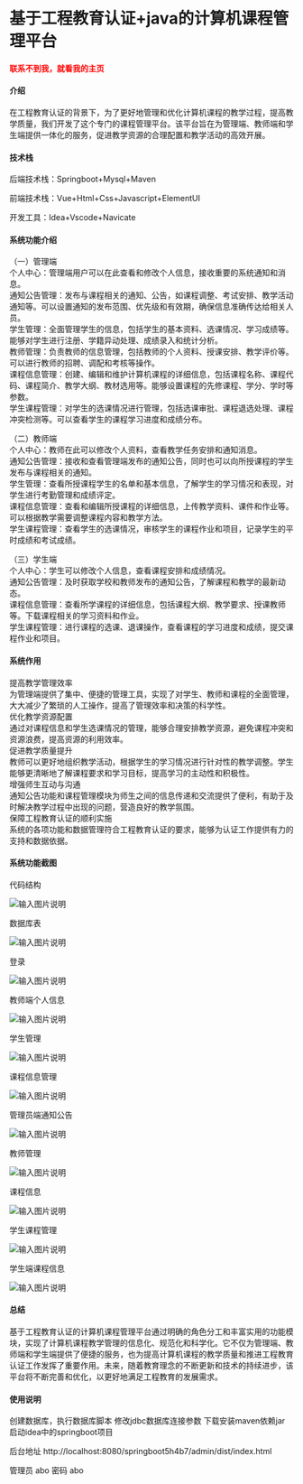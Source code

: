 # 基于工程教育认证+java的计算机课程管理平台

<h4 style='color:red'>联系不到我，就看我的主页 </h4> 
 
#### 介绍

在工程教育认证的背景下，为了更好地管理和优化计算机课程的教学过程，提高教学质量，我们开发了这个专门的课程管理平台。该平台旨在为管理端、教师端和学生端提供一体化的服务，促进教学资源的合理配置和教学活动的高效开展。

#### 技术栈

后端技术栈：Springboot+Mysql+Maven

前端技术栈：Vue+Html+Css+Javascript+ElementUI

开发工具：Idea+Vscode+Navicate

#### 系统功能介绍

（一）管理端   
个人中心：管理端用户可以在此查看和修改个人信息，接收重要的系统通知和消息。  
通知公告管理：发布与课程相关的通知、公告，如课程调整、考试安排、教学活动通知等。可以设置通知的发布范围、优先级和有效期，确保信息准确传达给相关人员。  
学生管理：全面管理学生的信息，包括学生的基本资料、选课情况、学习成绩等。能够对学生进行注册、学籍异动处理、成绩录入和统计分析。  
教师管理：负责教师的信息管理，包括教师的个人资料、授课安排、教学评价等。可以进行教师的招聘、调配和考核等操作。  
课程信息管理：创建、编辑和维护计算机课程的详细信息，包括课程名称、课程代码、课程简介、教学大纲、教材选用等。能够设置课程的先修课程、学分、学时等参数。  
学生课程管理：对学生的选课情况进行管理，包括选课审批、课程退选处理、课程冲突检测等。可以查看学生的课程学习进度和成绩分布。  

（二）教师端  
个人中心：教师在此可以修改个人资料，查看教学任务安排和通知消息。  
通知公告管理：接收和查看管理端发布的通知公告，同时也可以向所授课程的学生发布与课程相关的通知。  
学生管理：查看所授课程学生的名单和基本信息，了解学生的学习情况和表现，对学生进行考勤管理和成绩评定。  
课程信息管理：查看和编辑所授课程的详细信息，上传教学资料、课件和作业等。可以根据教学需要调整课程内容和教学方法。  
学生课程管理：查看学生的选课情况，审核学生的课程作业和项目，记录学生的平时成绩和考试成绩。 
 
（三）学生端  
个人中心：学生可以修改个人信息，查看课程安排和成绩情况。  
通知公告管理：及时获取学校和教师发布的通知公告，了解课程和教学的最新动态。  
课程信息管理：查看所学课程的详细信息，包括课程大纲、教学要求、授课教师等。下载课程相关的学习资料和作业。  
学生课程管理：进行课程的选课、退课操作，查看课程的学习进度和成绩，提交课程作业和项目。  
#### 系统作用

提高教学管理效率  
为管理端提供了集中、便捷的管理工具，实现了对学生、教师和课程的全面管理，大大减少了繁琐的人工操作，提高了管理效率和决策的科学性。  
优化教学资源配置  
通过对课程信息和学生选课情况的管理，能够合理安排教学资源，避免课程冲突和资源浪费，提高资源的利用效率。  
促进教学质量提升  
教师可以更好地组织教学活动，根据学生的学习情况进行针对性的教学调整。学生能够更清晰地了解课程要求和学习目标，提高学习的主动性和积极性。  
增强师生互动与沟通  
通知公告功能和课程管理模块为师生之间的信息传递和交流提供了便利，有助于及时解决教学过程中出现的问题，营造良好的教学氛围。  
保障工程教育认证的顺利实施  
系统的各项功能和数据管理符合工程教育认证的要求，能够为认证工作提供有力的支持和数据依据。  

#### 系统功能截图

代码结构

![输入图片说明](images/4e8b69a195f32436127adafd3e5717b.png)

数据库表

![输入图片说明](images/fd659930c4c7f9c19fa0efc06b3d7ad.png)

登录

![输入图片说明](images/7438b7ff3f171aec9c0dab321a5f3aa.png)

教师端个人信息

![输入图片说明](images/782d182de7360884d4af9744b19ae17.png)

学生管理

![输入图片说明](images/1b732c72f38c34fc80335f08d2547e6.png)

课程信息管理

![输入图片说明](images/c3f08a57878742782255d453bade95d.png)

管理员端通知公告

![输入图片说明](images/e9d2c42ebe204fdab03bf4c1bd59004.png)

教师管理

![输入图片说明](images/66be7a262946e6f8386b07933b1b003.png)

课程信息

![输入图片说明](images/3d6d40765376be1fe7a4ce734beb228.png)

学生课程管理

![输入图片说明](images/641a3edbb3d681356bca6bd79933208.png)

学生端课程信息

![输入图片说明](images/220a289137ad322a616c92c6402b0a4.png)

#### 总结

基于工程教育认证的计算机课程管理平台通过明确的角色分工和丰富实用的功能模块，实现了计算机课程教学管理的信息化、规范化和科学化。它不仅为管理端、教师端和学生端提供了便捷的服务，也为提高计算机课程的教学质量和推进工程教育认证工作发挥了重要作用。未来，随着教育理念的不断更新和技术的持续进步，该平台将不断完善和优化，以更好地满足工程教育的发展需求。

#### 使用说明

创建数据库，执行数据库脚本 修改jdbc数据库连接参数 下载安装maven依赖jar 启动idea中的springboot项目

后台地址
http://localhost:8080/springboot5h4b7/admin/dist/index.html

管理员  abo 密码 abo
